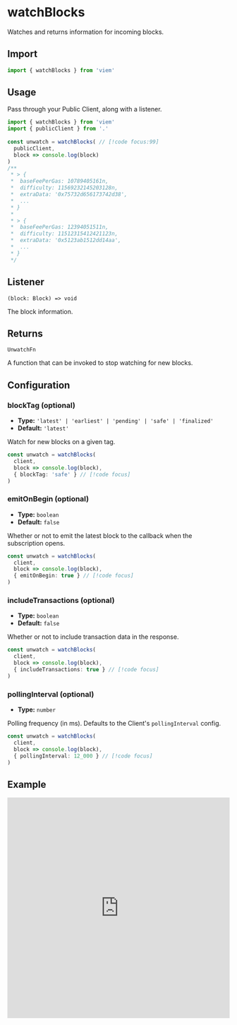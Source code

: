 # watchBlocks

Watches and returns information for incoming blocks.

## Import

```ts
import { watchBlocks } from 'viem'
```

## Usage

Pass through your Public Client, along with a listener.

```ts
import { watchBlocks } from 'viem'
import { publicClient } from '.'
 
const unwatch = watchBlocks( // [!code focus:99]
  publicClient,
  block => console.log(block)
)
/**
 * > {
 *  baseFeePerGas: 10789405161n,
 *  difficulty: 11569232145203128n,
 *  extraData: '0x75732d656173742d38',
 *  ...
 * }
 * 
 * > {
 *  baseFeePerGas: 12394051511n,
 *  difficulty: 11512315412421123n,
 *  extraData: '0x5123ab1512dd14aa',
 *  ...
 * }
 */
```

## Listener

`(block: Block) => void`

The block information.

## Returns

`UnwatchFn`

A function that can be invoked to stop watching for new blocks.

## Configuration

### blockTag (optional)

- **Type:** `'latest' | 'earliest' | 'pending' | 'safe' | 'finalized'`
- **Default:** `'latest'`

Watch for new blocks on a given tag.

```ts
const unwatch = watchBlocks(
  client,
  block => console.log(block),
  { blockTag: 'safe' } // [!code focus]
)
```

### emitOnBegin (optional)

- **Type:** `boolean`
- **Default:** `false`

Whether or not to emit the latest block to the callback when the subscription opens.

```ts
const unwatch = watchBlocks(
  client,
  block => console.log(block),
  { emitOnBegin: true } // [!code focus]
)
```

### includeTransactions (optional)

- **Type:** `boolean`
- **Default:** `false`

Whether or not to include transaction data in the response.

```ts
const unwatch = watchBlocks(
  client,
  block => console.log(block),
  { includeTransactions: true } // [!code focus]
)
```

### pollingInterval (optional)

- **Type:** `number`

Polling frequency (in ms). Defaults to the Client's `pollingInterval` config.

```ts
const unwatch = watchBlocks(
  client,
  block => console.log(block),
  { pollingInterval: 12_000 } // [!code focus]
)
```

## Example

<iframe frameborder="0" width="100%" height="500px" src="https://replit.com/@jxom/TODO"></iframe>